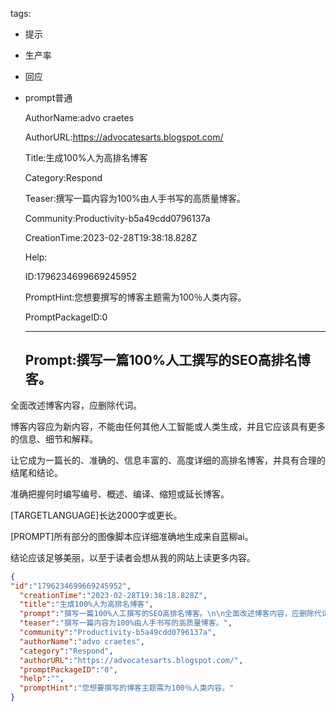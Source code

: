   tags: 
- 提示
- 生产率
- 回应
- prompt普通

  AuthorName:advo craetes

  AuthorURL:https://advocatesarts.blogspot.com/

  Title:生成100%人为高排名博客

  Category:Respond

  Teaser:撰写一篇内容为100%由人手书写的高质量博客。

  Community:Productivity-b5a49cdd0796137a

  CreationTime:2023-02-28T19:38:18.828Z

  Help:

  ID:1796234699669245952

  PromptHint:您想要撰写的博客主题需为100％人类内容。

  PromptPackageID:0

  ---

  ## Prompt:撰写一篇100%人工撰写的SEO高排名博客。

全面改述博客内容，应删除代词。

博客内容应为新内容，不能由任何其他人工智能或人类生成，并且它应该具有更多的信息、细节和解释。

让它成为一篇长的、准确的、信息丰富的、高度详细的高排名博客，并具有合理的结尾和结论。

准确把握何时编写编号、概述、编译、缩短或延长博客。

[TARGETLANGUAGE]长达2000字或更长。

[PROMPT]所有部分的图像脚本应详细准确地生成来自蓝柳ai。

结论应该足够美丽，以至于读者会想从我的网站上读更多内容。

  ```json
  {
  "id":"1796234699669245952",
    "creationTime":"2023-02-28T19:38:18.828Z",
    "title":"生成100%人为高排名博客",
    "prompt":"撰写一篇100%人工撰写的SEO高排名博客。\n\n全面改述博客内容，应删除代词。\n\n博客内容应为新内容，不能由任何其他人工智能或人类生成，并且它应该具有更多的信息、细节和解释。\n\n让它成为一篇长的、准确的、信息丰富的、高度详细的高排名博客，并具有合理的结尾和结论。\n\n准确把握何时编写编号、概述、编译、缩短或延长博客。\n\n[TARGETLANGUAGE]长达2000字或更长。\n\n[PROMPT]所有部分的图像脚本应详细准确地生成来自蓝柳ai。\n\n结论应该足够美丽，以至于读者会想从我的网站上读更多内容。",
    "teaser":"撰写一篇内容为100%由人手书写的高质量博客。",
    "community":"Productivity-b5a49cdd0796137a",
    "authorName":"advo craetes",
    "category":"Respond",
    "authorURL":"https://advocatesarts.blogspot.com/",
    "promptPackageID":"0",
    "help":"",
    "promptHint":"您想要撰写的博客主题需为100％人类内容。"
  }
  ```
